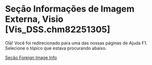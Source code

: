 
# Seção Informações de Imagem Externa, Visio [Vis_DSS.chm82251305]

Olá! Você foi redirecionado para uma das nossas páginas de Ajuda F1. Selecione o tópico que estava procurando abaixo.

[Seção Foreign Image Info](http://msdn.microsoft.com/library/c870d60b-f01d-ced6-08f7-bc3ae6832c42%28Office.15%29.aspx)
